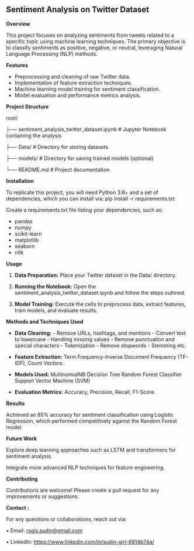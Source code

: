 ## Sentiment Analysis on Twitter Dataset ##

**Overview**

This project focuses on analyzing sentiments from tweets related to a specific topic using machine learning techniques. The primary objective is to classify sentiments as positive, negative, or neutral, leveraging Natural Language Processing (NLP) methods.

**Features**
* Preprocessing and cleaning of raw Twitter data.
* Implementation of feature extraction techniques.
* Machine learning model training for sentiment classification.
* Model evaluation and performance metrics analysis.
  
**Project Structure**

root/

├── sentiment_analysis_twitter_dataset.ipynb        # Jupyter Notebook containing the analysis

├── Data/                                           # Directory for storing datasets

├── models/                                         # Directory for saving trained models (optional)

└── README.md                                       # Project documentation

**Installation**

To replicate this project, you will need Python 3.8+ and a set of dependencies, which you can install via: pip install -r requirements.txt

Create a requirements.txt file listing your dependencies, such as:

- pandas
- numpy
- scikit-learn
- matplotlib
- seaborn
- nltk

**Usage**

1. **Data Preparation:** Place your Twitter dataset in the Data/ directory.
   
2. **Running the Notebook:** Open the sentiment_analysis_twitter_dataset.ipynb and follow the steps outlined.
   
3. **Model Training:** Execute the cells to preprocess data, extract features, train models, and evaluate results.

**Methods and Techniques Used**

* **Data Cleaning:** 
        - Remove URLs, hashtags, and mentions
        - Convert text to lowercase
        - Handling missing values
        - Remove punctuation and special characters
        - Tokenization
        - Remove stopwords
        - Stemming etc.

* **Feature Extraction:** Term Frequency-Inverse Document Frequency (TF-IDF), Count Vectors.
  
* **Models Used:**
        MultinomialNB
        Decision Tree
        Random Forest Classifier
        Support Vector Machine (SVM)

* **Evaluation Metrics:** Accuracy, Precision, Recall, F1-Score.
  
**Results**

Achieved an 85% accuracy for sentiment classification using Logistic Regression, which performed competitively against the Random Forest model.

**Future Work**

Explore deep learning approaches such as LSTM and transformers for sentiment analysis.

Integrate more advanced NLP techniques for feature engineering.

**Contributing**

Contributions are welcome! Please create a pull request for any improvements or suggestions.

**Contact :**

For any questions or collaborations, reach out via:

•	Email: rsgis.sudin@gmail.com

•	LinkedIn: https://www.linkedin.com/in/sudin-giri-6814b74a/
